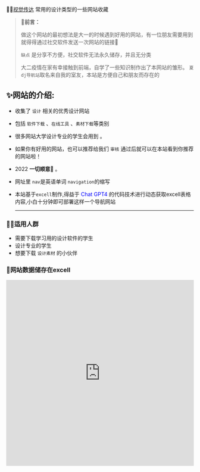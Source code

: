 ✍🏼[视觉传达](https://xiaolongmr.github.io/) 常用的设计类型的一些网站收藏

> **👋前言：**
>
> 做这个网站的最初想法是大一的时候遇到好用的网站，有一位朋友需要用到就得得通过社交软件发送一次网站的链接🔗
>
> `缺点` 是分享不方便，社交软件无法永久储存，并且无分类
>
> 大二疫情在家有幸接触到前端，自学了一些知识制作出了本网站的雏形。 `夏dj导航站`取名来自我的室友，本站是方便自己和朋友而存在的

## ✨网站的介绍:

* 收集了 `设计` 相关的优秀设计网站

* 包括 `软件下载` 、`在线工具` 、`素材下载`等类别

* 很多网站大学设计专业的学生会用到 。

* 如果你有好用的网站，也可以推荐给我们 `审核` 通过后就可以在本站看到你推荐的网站啦！

* 2022 **一切顺意🙏** 。

* 网址里 `nav`是英语单词 `navigation`的缩写

* 本站基于`excell`制作,得益于<span style="color:blue;"> Chat GPT4 </span>的代码技术进行动态获取excell表格内容,小白十分钟即可部署这样一个导航网站

  ---

### 🏃‍♂️适用人群

*   需要下载学习用的设计软件的学生
*   设计专业的学生
*   想要下载 `设计素材` 的小伙伴

### 🦄网站数据储存在excell

<iframe   src="https://view.officeapps.live.com/op/view.aspx?src=https://dh.4everland.app/2.xlsx"   width="100%"   height="500px"   frameborder="0" ></iframe>
